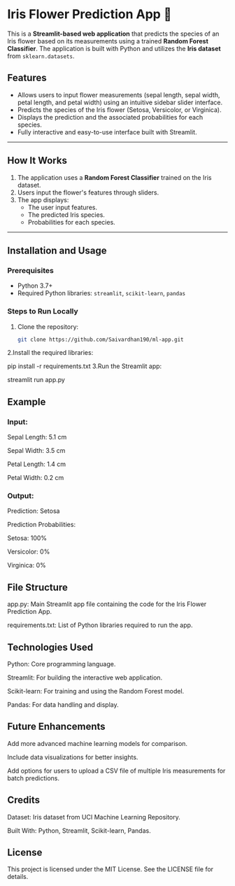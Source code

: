 # Iris Flower Prediction App 🌸

This is a **Streamlit-based web application** that predicts the species of an Iris flower based on its measurements using a trained **Random Forest Classifier**. The application is built with Python and utilizes the **Iris dataset** from `sklearn.datasets`.

## Features
- Allows users to input flower measurements (sepal length, sepal width, petal length, and petal width) using an intuitive sidebar slider interface.
- Predicts the species of the Iris flower (Setosa, Versicolor, or Virginica).
- Displays the prediction and the associated probabilities for each species.
- Fully interactive and easy-to-use interface built with Streamlit.

---

## How It Works
1. The application uses a **Random Forest Classifier** trained on the Iris dataset.
2. Users input the flower's features through sliders.
3. The app displays:
   - The user input features.
   - The predicted Iris species.
   - Probabilities for each species.

---

## Installation and Usage

### Prerequisites
- Python 3.7+
- Required Python libraries: `streamlit`, `scikit-learn`, `pandas`

### Steps to Run Locally
1. Clone the repository:
   ```bash
   git clone https://github.com/Saivardhan190/ml-app.git
2.Install the required libraries:

pip install -r requirements.txt
3.Run the Streamlit app:

streamlit run app.py

## Example

### Input:
Sepal Length: 5.1 cm

Sepal Width: 3.5 cm

Petal Length: 1.4 cm

Petal Width: 0.2 cm

### Output:
Prediction: Setosa

Prediction Probabilities:

Setosa: 100%

Versicolor: 0%

Virginica: 0%

## File Structure
app.py: Main Streamlit app file containing the code for the Iris Flower Prediction App.

requirements.txt: List of Python libraries required to run the app.
## Technologies Used
Python: Core programming language.

Streamlit: For building the interactive web application.

Scikit-learn: For training and using the Random Forest model.

Pandas: For data handling and display.

## Future Enhancements
Add more advanced machine learning models for comparison.

Include data visualizations for better insights.

Add options for users to upload a CSV file of multiple Iris measurements for batch predictions.

## Credits
Dataset: Iris dataset from UCI Machine Learning Repository.

Built With: Python, Streamlit, Scikit-learn, Pandas.
## License
This project is licensed under the MIT License. See the LICENSE file for details.

